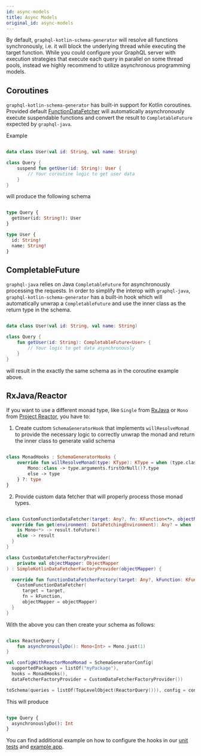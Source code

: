```yaml
---
id: async-models
title: Async Models
original_id: async-models
---
```

By default, `graphql-kotlin-schema-generator` will resolve all functions synchronously, i.e. it will block the
underlying thread while executing the target function. While you could configure your GraphQL server with execution
strategies that execute each query in parallel on some thread pools, instead we highly recommend to utilize asynchronous
programming models.

## Coroutines

`graphql-kotlin-schema-generator` has built-in support for Kotlin coroutines. Provided default
[FunctionDataFetcher](https://github.com/ExpediaGroup/graphql-kotlin/blob/master/generator/graphql-kotlin-schema-generator/src/main/kotlin/com/expediagroup/graphql/generator/execution/FunctionDataFetcher.kt)
will automatically asynchronously execute suspendable functions and convert the result to `CompletableFuture` expected
by `graphql-java`.

Example

```kotlin

data class User(val id: String, val name: String)

class Query {
    suspend fun getUser(id: String): User {
        // Your coroutine logic to get user data
    }
}

```

will produce the following schema

```graphql

type Query {
  getUser(id: String!): User
}

type User {
  id: String!
  name: String!
}

```

## CompletableFuture

`graphql-java` relies on Java `CompletableFuture` for asynchronously processing the requests. In order to simplify the
interop with `graphql-java`, `graphql-kotlin-schema-generator` has a built-in hook which will automatically unwrap a
`CompletableFuture` and use the inner class as the return type in the schema.

```kotlin

data class User(val id: String, val name: String)

class Query {
    fun getUser(id: String): CompletableFuture<User> {
        // Your logic to get data asynchronously
    }
}

```

will result in the exactly the same schema as in the coroutine example above.

## RxJava/Reactor

If you want to use a different monad type, like `Single` from [RxJava](https://github.com/ReactiveX/RxJava) or `Mono` from
[Project Reactor](https://projectreactor.io/), you have to:

1.  Create custom `SchemaGeneratorHook` that implements `willResolveMonad` to provide the necessary logic
    to correctly unwrap the monad and return the inner class to generate valid schema

```kotlin

class MonadHooks : SchemaGeneratorHooks {
    override fun willResolveMonad(type: KType): KType = when (type.classifier) {
        Mono::class -> type.arguments.firstOrNull()?.type
        else -> type
    } ?: type
}

```

2.  Provide custom data fetcher that will properly process those monad types.

```kotlin

class CustomFunctionDataFetcher(target: Any?, fn: KFunction<*>, objectMapper: ObjectMapper) : FunctionDataFetcher(target, fn, objectMapper) {
  override fun get(environment: DataFetchingEnvironment): Any? = when (val result = super.get(environment)) {
    is Mono<*> -> result.toFuture()
    else -> result
  }
}

class CustomDataFetcherFactoryProvider(
    private val objectMapper: ObjectMapper
) : SimpleKotlinDataFetcherFactoryProvider(objectMapper) {

  override fun functionDataFetcherFactory(target: Any?, kFunction: KFunction<*>): DataFetcherFactory<Any> = DataFetcherFactory<Any> {
    CustomFunctionDataFetcher(
      target = target,
      fn = kFunction,
      objectMapper = objectMapper)
  }
}

```

With the above you can then create your schema as follows:

```kotlin

class ReactorQuery {
    fun asynchronouslyDo(): Mono<Int> = Mono.just(1)
}

val configWithReactorMonoMonad = SchemaGeneratorConfig(
  supportedPackages = listOf("myPackage"),
  hooks = MonadHooks(),
  dataFetcherFactoryProvider = CustomDataFetcherFactoryProvider())

toSchema(queries = listOf(TopLevelObject(ReactorQuery())), config = configWithReactorMonoMonad)

```

This will produce

```graphql

type Query {
  asynchronouslyDo(): Int
}

```

You can find additional example on how to configure the hooks in our [unit
tests](https://github.com/ExpediaGroup/graphql-kotlin/blob/master/graphql-kotlin-schema-generator/src/test/kotlin/com/expediagroup/graphql/generator/SchemaGeneratorAsyncTests.kt)
and [example app](https://github.com/ExpediaGroup/graphql-kotlin/blob/master/examples/spring/src/main/kotlin/com/expediagroup/graphql/examples/query/AsyncQuery.kt).
